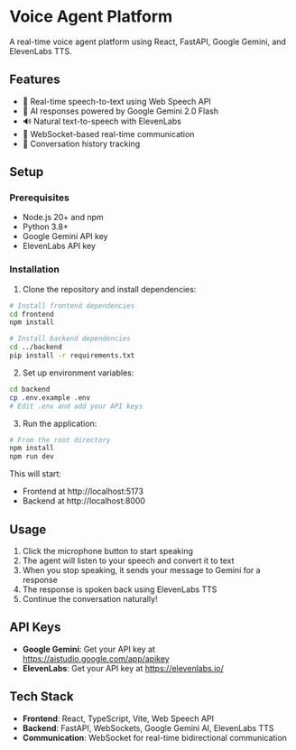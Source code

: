 # Voice Agent Platform

A real-time voice agent platform using React, FastAPI, Google Gemini, and ElevenLabs TTS.

## Features

- 🎤 Real-time speech-to-text using Web Speech API
- 🤖 AI responses powered by Google Gemini 2.0 Flash
- 🔊 Natural text-to-speech with ElevenLabs
- 🔄 WebSocket-based real-time communication
- 💬 Conversation history tracking

## Setup

### Prerequisites

- Node.js 20+ and npm
- Python 3.8+
- Google Gemini API key
- ElevenLabs API key

### Installation

1. Clone the repository and install dependencies:

```bash
# Install frontend dependencies
cd frontend
npm install

# Install backend dependencies
cd ../backend
pip install -r requirements.txt
```

2. Set up environment variables:

```bash
cd backend
cp .env.example .env
# Edit .env and add your API keys
```

3. Run the application:

```bash
# From the root directory
npm install
npm run dev
```

This will start:
- Frontend at http://localhost:5173
- Backend at http://localhost:8000

## Usage

1. Click the microphone button to start speaking
2. The agent will listen to your speech and convert it to text
3. When you stop speaking, it sends your message to Gemini for a response
4. The response is spoken back using ElevenLabs TTS
5. Continue the conversation naturally!

## API Keys

- **Google Gemini**: Get your API key at https://aistudio.google.com/app/apikey
- **ElevenLabs**: Get your API key at https://elevenlabs.io/

## Tech Stack

- **Frontend**: React, TypeScript, Vite, Web Speech API
- **Backend**: FastAPI, WebSockets, Google Gemini AI, ElevenLabs TTS
- **Communication**: WebSocket for real-time bidirectional communication